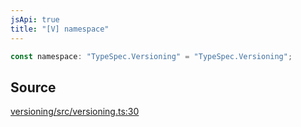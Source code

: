 ```yaml
---
jsApi: true
title: "[V] namespace"
---
```


```ts
const namespace: "TypeSpec.Versioning" = "TypeSpec.Versioning";
```

## Source

[versioning/src/versioning.ts:30](https://github.com/markcowl/cadl/blob/3db15286/packages/versioning/src/versioning.ts#L30)
